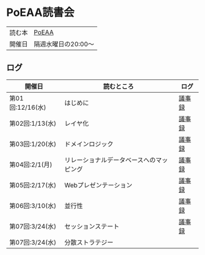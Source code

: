 
# PoEAA読書会

|||
|----|----|
|読む本|[PoEAA](https://amzn.to/3qsnejT)|
|開催日|隔週水曜日の20:00～|

## ログ

|開催日|読むところ|ログ|
|----|----|----|
|第01回:12/16(水)|はじめに|[議事録](doc/00_はじめに.md)|
|第02回:1/13(水)|レイヤ化|[議事録](doc/01_レイヤ化.md)|
|第03回:1/20(水)|ドメインロジック|[議事録](doc/02_ドメインロジック.md)|
|第04回:2/1(月)|リレーショナルデータベースへのマッピング|[議事録](doc/03_リレーショナルデータベースへのマッピング.md)|
|第05回:2/17(水)|Webプレゼンテーション|[議事録](doc/04_Webプレゼンテーション.md)|
|第06回:3/10(水)|並行性|[議事録](doc/05_並行性.md)|
|第07回:3/24(水)|セッションステート|[議事録](doc/06_セッションステート.md)|
|第07回:3/24(水)|分散ストラテジー||